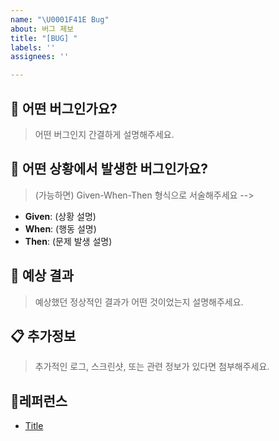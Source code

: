 ```yaml
---
name: "\U0001F41E Bug"
about: 버그 제보
title: "[BUG] "
labels: ''
assignees: ''

---
```


## 🐞 어떤 버그인가요?

> 어떤 버그인지 간결하게 설명해주세요.

## 📝 어떤 상황에서 발생한 버그인가요?

> (가능하면) Given-When-Then 형식으로 서술해주세요 -->

- **Given**: (상황 설명)
- **When**: (행동 설명)
- **Then**: (문제 발생 설명)

## 🎯 예상 결과

> 예상했던 정상적인 결과가 어떤 것이었는지 설명해주세요.

## 📋 추가정보

> 추가적인 로그, 스크린샷, 또는 관련 정보가 있다면 첨부해주세요.

## 📍레퍼런스

- [Title](https://...)

